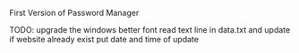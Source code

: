 First Version of Password Manager

TODO:
upgrade the windows
better font 
read text line in data.txt and update if website already exist
put date and time of update
